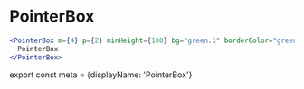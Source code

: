 # PointerBox

```.jsx
<PointerBox m={4} p={2} minHeight={100} bg="green.1" borderColor="green.5">
  PointerBox
</PointerBox>
```

export const meta = {displayName: 'PointerBox'}
